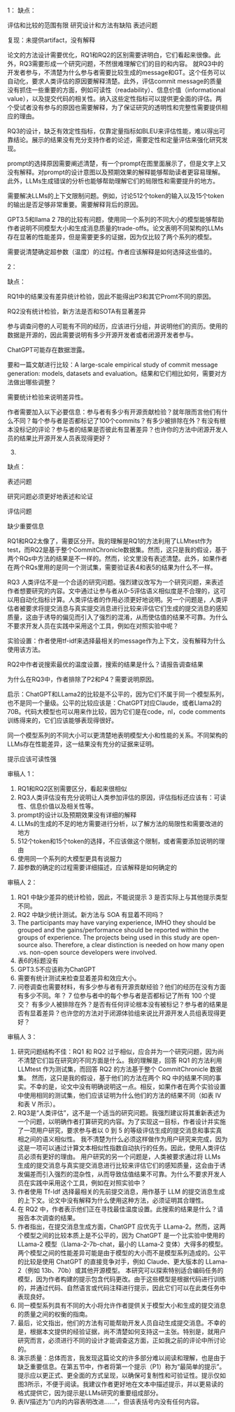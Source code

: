 1：
缺点：

评估和比较的范围有限
研究设计和方法有缺陷
表述问题



复现：未提供artifact，没有解释

论文的方法设计需要优化，RQ1和RQ2的区别需要讲明白，它们看起来很像。此外，RQ3需要形成一个研究问题，不然很难理解它们的目的和内容。
就RQ3中的开发者参与，不清楚为什么参与者需要比较生成的message和GT。这个任务可以自动化，要求人类评估的原因要解释清楚。此外，评估commit message的质量没有抓住一些重要的方面，例如可读性（readability）、信息价值（informational value），以及提交代码的相关性。纳入这些定性指标可以提供更全面的评估。两个受试者没有参与的原因也需要解释，为了保证研究的透明性和完整性需要提供相应的理由。

RQ3的设计，缺乏有效定性指标，仅靠定量指标如BLEU来评估性能，难以得出可靠结论。展示的结果没有充分支持作者的论述，需要定性和定量评估来强化研究发现。

prompt的选择原因需要阐述清楚，有一个prompt在图里面展示了，但是文字上又没有解释。对prompt的设计意图以及预期效果的解释能够帮助读者更容易理解。此外，LLMs生成错误的分析也能够帮助理解它们的局限性和需要提升的地方。

需要解决LLMs的上下文限制问题。例如，讨论512个token的输入以及15个token的输出是否足够非常重要。需要解释背后的原因。

GPT3.5和llama 2 7B的比较有问题，使用同一个系列的不同大小的模型能够帮助作者说明不同模型大小和生成消息质量的trade-offs。论文表明不同架构的LLMs存在显著的性能差异，但是需要更多的证据，因为仅比较了两个系列的模型。

需要说清楚确定超参数（温度）的过程。作者应该解释是如何选择这些值的。



2：

缺点：

RQ1中的结果没有差异统计检验，因此不能得出P3和其它Promt不同的原因。

RQ2没有统计检验，新方法是否和SOTA有显著差异

参与调查问卷的人可能有不同的经历，应该进行分组，并说明他们的资历。使用的数据是开源的，因此需要说明有多少开源开发者或者闭源开发者参与。



ChatGPT可能存在数据泄露。

要和一篇文献进行比较：A large-scale empirical study of commit message generation: models, datasets and evaluation。结果和它们相比如何，需要对方法做出哪些调整？

需要统计检验来说明差异性。

作者需要加入以下必要信息：参与者有多少有开源贡献检验？就年限而言他们有什么不同？每个参与者是否都标记了100个commits？有多少被排除在外？有没有根本没标记的评论？参与者的结果是否彼此有显著差异？也许你的方法中闭源开发人员的结果比开源开发人员表现得更好？



3.

缺点：

表述问题

研究问题必须更好地表述和论证

评估问题

缺少重要信息



RQ1和RQ2太像了，需要区分开。我的理解是RQ1的方法利用了LLMtest作为test，而RQ2是基于整个CommitChronicle数据集。然而，这只是我的假设，基于两个RQs中方法的结果是不一样的。然而，论文里没有表述清楚。此外，如果作者在两个RQs里用的是同一个测试集，需要验证表4和表5的结果为什么不一样。

RQ3 人类评估不是一个合适的研究问题。强烈建议改写为一个研究问题，来表述作者想要研究的内容。文中通过让参与者从0-5评估语义相似度是不合理的，这可以用自动化指标计算。人类评估者的作用必须更好地说明。另一个问题是，人类评估者被要求将提交消息与真实提交消息进行比较来评估它们生成的提交消息的感知质量，这由于诱导的偏见而引入了强烈的混淆，从而使估值的结果不可靠。为什么不要求开发人员在实践中采用这个工具，例如在对照实验中呢？

实验设置：作者使用tf-idf来选择最相关的message作为上下文，没有解释为什么使用该方法。

RQ2中作者说搜索最优的温度设置，搜索的结果是什么？请报告调查结果

为什么在RQ3中，作者排除了P2和P4？需要说明原因。

启示：ChatGPT和LLama2的比较是不公平的，因为它们不属于同一个模型系列，也不是同一个量级。公平的比较应该是：ChatGPT对应Claude，或者Llama2的70B。代码大模型也可以用来作比较，因为它们是在code，nl，code comments训练得来的，它们应该能够表现得很好。

同一个模型系列的不同大小可以更清楚地表明模型大小和性能的关系。不同架构的LLMs存在性能差异，这一结果没有充分的证据来证明。

提示应该可读性强









审稿人 1：
1. RQ1和RQ2区别需要区分，看起来很相似
2. RQ3人类评估没有充分说明让人类参加评估的原因，评估指标还应该有：可读性、信息价值以及相关性等。
3. prompt的设计以及预期效果没有详细的解释
4. LLMs的生成的不足的地方需要进行分析，以了解方法的局限性和需要改进的地方
5. 512个token和15个token的选择，不应该做这个限制，或者需要添加说明的理由
6. 使用同一个系列的大模型更具有说服力
7. 超参数的确定的过程需要详细描述，应该解释是如何确定的

审稿人 2：
1. RQ1 中缺少差异的统计检验，因此，不能说提示 3 是否实际上与其他提示类型不同。
2. RQ2 中缺少统计测试。新方法与 SOA 有显着不同吗？
3. The participants may have varying experience, IMHO they should be grouped and the gains/performance should be reported within the groups of experience. 
The projects being used in this study are open-source also. Therefore, a clear distinction is needed on how many open .vs. non-open source developers were involved.
4. 表6的标题没有
5. GPT3.5不应该称为ChatGPT
6. 需要有统计测试来检查显着差异和效应大小。
7. 问卷调查也需要材料，有多少参与者有开源贡献经验？他们的经历在没有方面有多少不同。年？ 7 位参与者中的每个参与者是否都标记了所有 100 个提交？
有多少人被排除在外？是否有任何评论根本没有被标记？参与者的结果是否有显着差异？也许您的方法对于闭源体验组来说比开源开发人员组表现得更好？

审稿人 3：
1. 研究问题结构不佳：RQ1 和 RQ2 过于相似，应合并为一个研究问题，因为尚不清楚它们旨在研究的不同方面是什么。我的理解是，回答 RQ1 的方法利用 LLMtest 作为测试集，而回答 RQ2 的方法基于整个 CommitChronicle 数据集。
然而，这只是我的假设，基于他们的方法在两个 RQ 中的结果不同的事实。不幸的是，论文中没有明确说明这一点。相反，如果作者在两个实验设置中使用相同的测试集，他们应该证明为什么他们的方法的结果不同（如表 IV 和表 V 所示）。
2. RQ3是“人类评估”，这不是一个适当的研究问题。我强烈建议将其重新表述为一个问题，以明确作者打算研究的内容。为了实现这一目标，作者设计并实施了一项用户研究，要求参与者以 0 到 5 的等级评估生成的提交消息和事实真相之间的语义相似性。
我不清楚为什么必须这样做作为用户研究来完成，因为这是一项可以通过计算文本相似性指数自动执行的任务。因此，使用人类评估员必须有更好的理由。
用户研究的另一个问题是，人类被要求通过将 LLMs 生成的提交消息与真实提交消息进行比较来评估它们的感知质量，这会由于诱发偏差而引入强烈的混杂性，从而导致估值结果不可靠。为什么不要求开发人员在实践中采用这个工具，例如在对照实验中？
3. 作者使用 Tf-Idf 选择最相关的先前提交消息，用作基于 LLM 的提交消息生成的上下文。论文中没有解释为什么使用这种方法，必须证明其合理性。
4. 在 RQ2 中，作者表示他们正在寻找最佳温度设置。此搜索的结果是什么？请报告本次调查的结果。
5. 作者指出，在提交消息生成方面，ChatGPT 应优先于 LLama-2。然而，这两个模型之间的比较本质上是不公平的，因为 ChatGPT 是一个比实验中使用的 LLama-2 模型（Llama-2-7b-chat，最小的 LLama-2 变体）大得多的模型。
两个模型之间的性能差异可能是由于模型的大小而不是模型系列造成的。公平的比较是使用 ChatGPT 的直接竞争对手，例如 Claude、更大版本的 LLama-2（例如 13b、70b）或其他开源模型。
本研究可以探索特别适合编码任务的模型，因为作者构建的提示包含代码更改。由于这些模型是根据代码进行训练的，并通过代码、自然语言或代码注释进行提示，因此它们可以在此类任务中表现良好。
6. 同一模型系列具有不同的大小将允许作者提供关于模型大小和生成的提交消息的质量之间的权衡的指南。
7. 最后，论文指出，他们的方法有可能帮助开发人员自动生成提交消息。不幸的是，根据本文提供的经验证据，尚不清楚如何支持这一主张。特别是，就用户研究而言，必须进行不同的设计才能调查这方面，正如我之前的评论中所讨论的。
8. 演示质量：总体而言，我发现这篇论文的许多部分难以阅读和理解，也是由于缺乏重要信息。在第五节中，作者将第一个提示（P1）称为“最简单的提示”。
提示应以更正式、更全面的方式呈现，以确保可复制性和可验证性。提示仅如图3所示，不便于阅读。我建议作者更好地在文本中描述提示，并以更易读的格式提供它，因为提示是LLMs研究的重要组成部分。
9. 表IV描述为“()内的内容表明改进......”，但该表括号内没有任何内容。